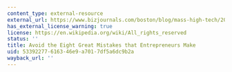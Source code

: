 ```yaml
---
content_type: external-resource
external_url: https://www.bizjournals.com/boston/blog/mass-high-tech/2010/03/avoid-the-eight-great-mistakes-that.html
has_external_license_warning: true
license: https://en.wikipedia.org/wiki/All_rights_reserved
status: ''
title: Avoid the Eight Great Mistakes that Entrepreneurs Make
uid: 53392277-6163-46e9-a701-7df5a6dc9b2a
wayback_url: ''
---
```

